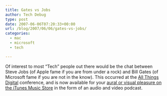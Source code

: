 ```yaml
---
title: Gates vs Jobs
author: Tech Debug
type: post
date: 2007-06-06T07:20:33+00:00
url: /blog/2007/06/06/gates-vs-jobs/
categories:
  - mac
  - microsoft
  - tech

---
```

Of interest to most &#8220;Tech&#8221; people out there would be the chat between Steve Jobs (of Apple fame if you are from under a rock) and Bill Gates (of Microsoft fame if you are not in the know). This occurred at the [All Things Digital][1] conference, and is now available for your [aural or visual pleasure on the iTunes Music Store][2] in the form of an audio and video podcast.

 [1]: http://allthingsd.com/
 [2]: http://phobos.apple.com/WebObjects/MZStore.woa/wa/viewPodcast?id=256972720